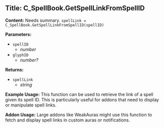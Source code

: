 ## Title: C_SpellBook.GetSpellLinkFromSpellID

**Content:**
Needs summary.
`spellLink = C_SpellBook.GetSpellLinkFromSpellID(spellID)`

**Parameters:**
- `spellID`
  - *number*
- `glyphID`
  - *number?*

**Returns:**
- `spellLink`
  - *string*

**Example Usage:**
This function can be used to retrieve the link of a spell given its spell ID. This is particularly useful for addons that need to display or manipulate spell links.

**Addon Usage:**
Large addons like WeakAuras might use this function to fetch and display spell links in custom auras or notifications.